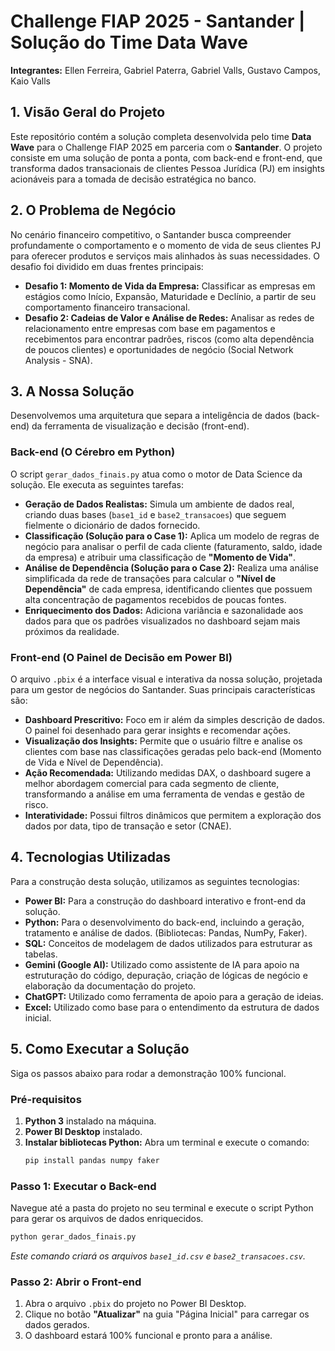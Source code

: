 # Challenge FIAP 2025 - Santander | Solução do Time Data Wave

**Integrantes:** Ellen Ferreira, Gabriel Paterra, Gabriel Valls, Gustavo Campos, Kaio Valls

## 1. Visão Geral do Projeto

Este repositório contém a solução completa desenvolvida pelo time **Data Wave** para o Challenge FIAP 2025 em parceria com o **Santander**. O projeto consiste em uma solução de ponta a ponta, com back-end e front-end, que transforma dados transacionais de clientes Pessoa Jurídica (PJ) em insights acionáveis para a tomada de decisão estratégica no banco.

## 2. O Problema de Negócio

No cenário financeiro competitivo, o Santander busca compreender profundamente o comportamento e o momento de vida de seus clientes PJ para oferecer produtos e serviços mais alinhados às suas necessidades. O desafio foi dividido em duas frentes principais:

* **Desafio 1: Momento de Vida da Empresa:** Classificar as empresas em estágios como Início, Expansão, Maturidade e Declínio, a partir de seu comportamento financeiro transacional.
* **Desafio 2: Cadeias de Valor e Análise de Redes:** Analisar as redes de relacionamento entre empresas com base em pagamentos e recebimentos para encontrar padrões, riscos (como alta dependência de poucos clientes) e oportunidades de negócio (Social Network Analysis - SNA).

## 3. A Nossa Solução

Desenvolvemos uma arquitetura que separa a inteligência de dados (back-end) da ferramenta de visualização e decisão (front-end).

### Back-end (O Cérebro em Python)

O script `gerar_dados_finais.py` atua como o motor de Data Science da solução. Ele executa as seguintes tarefas:
* **Geração de Dados Realistas:** Simula um ambiente de dados real, criando duas bases (`base1_id` e `base2_transacoes`) que seguem fielmente o dicionário de dados fornecido.
* **Classificação (Solução para o Case 1):** Aplica um modelo de regras de negócio para analisar o perfil de cada cliente (faturamento, saldo, idade da empresa) e atribuir uma classificação de **"Momento de Vida"**.
* **Análise de Dependência (Solução para o Case 2):** Realiza uma análise simplificada da rede de transações para calcular o **"Nível de Dependência"** de cada empresa, identificando clientes que possuem alta concentração de pagamentos recebidos de poucas fontes.
* **Enriquecimento dos Dados:** Adiciona variância e sazonalidade aos dados para que os padrões visualizados no dashboard sejam mais próximos da realidade.

### Front-end (O Painel de Decisão em Power BI)

O arquivo `.pbix` é a interface visual e interativa da nossa solução, projetada para um gestor de negócios do Santander. Suas principais características são:
* **Dashboard Prescritivo:** Foco em ir além da simples descrição de dados. O painel foi desenhado para gerar insights e recomendar ações.
* **Visualização dos Insights:** Permite que o usuário filtre e analise os clientes com base nas classificações geradas pelo back-end (Momento de Vida e Nível de Dependência).
* **Ação Recomendada:** Utilizando medidas DAX, o dashboard sugere a melhor abordagem comercial para cada segmento de cliente, transformando a análise em uma ferramenta de vendas e gestão de risco.
* **Interatividade:** Possui filtros dinâmicos que permitem a exploração dos dados por data, tipo de transação e setor (CNAE).

## 4. Tecnologias Utilizadas

Para a construção desta solução, utilizamos as seguintes tecnologias:
* **Power BI:** Para a construção do dashboard interativo e front-end da solução.
* **Python:** Para o desenvolvimento do back-end, incluindo a geração, tratamento e análise de dados. (Bibliotecas: Pandas, NumPy, Faker).
* **SQL:** Conceitos de modelagem de dados utilizados para estruturar as tabelas.
* **Gemini (Google AI):** Utilizado como assistente de IA para apoio na estruturação do código, depuração, criação de lógicas de negócio e elaboração da documentação do projeto.
* **ChatGPT:** Utilizado como ferramenta de apoio para a geração de ideias.
* **Excel:** Utilizado como base para o entendimento da estrutura de dados inicial.

## 5. Como Executar a Solução

Siga os passos abaixo para rodar a demonstração 100% funcional.

### Pré-requisitos
1.  **Python 3** instalado na máquina.
2.  **Power BI Desktop** instalado.
3.  **Instalar bibliotecas Python:** Abra um terminal e execute o comando:
    ```bash
    pip install pandas numpy faker
    ```

### Passo 1: Executar o Back-end
Navegue até a pasta do projeto no seu terminal e execute o script Python para gerar os arquivos de dados enriquecidos.

```bash
python gerar_dados_finais.py
```
*Este comando criará os arquivos `base1_id.csv` e `base2_transacoes.csv`.*

### Passo 2: Abrir o Front-end
1.  Abra o arquivo `.pbix` do projeto no Power BI Desktop.
2.  Clique no botão **"Atualizar"** na guia "Página Inicial" para carregar os dados gerados.
3.  O dashboard estará 100% funcional e pronto para a análise.

